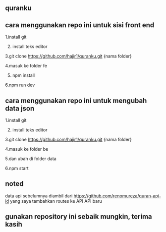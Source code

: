 ## quranku

## cara menggunakan repo ini untuk sisi front end
1.install git

2. install teks editor

3.git clone https://github.com/hajir1/quranku.git {nama folder}

4.masuk ke folder fe

5. npm install
 
6.npm run dev

## cara menggunakan repo ini untuk mengubah data json
1.install git

2. install teks editor
 
3.git clone
https://github.com/hajir1/quranku.git {nama folder}

4.masuk ke folder be

5.dan ubah di folder data

6.npm start


## noted 
 data api sebelumnya diambil dari https://github.com/renomureza/quran-api-id
yang saya tambahkan routes ke API API baru

## gunakan repository ini sebaik mungkin, terima kasih 
